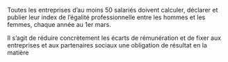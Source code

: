 <p id="brief">
Toutes les entreprises d’au moins 50 salariés doivent calculer, déclarer et publier leur index de l’égalité professionnelle entre les hommes et les femmes, chaque année au 1er mars.
</p>

<p>
Il s’agit de réduire concrètement les écarts de rémunération et de fixer aux entreprises et aux partenaires sociaux une obligation de résultat en la matière
</p>
